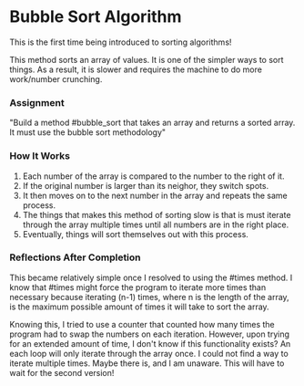 # Bubble Sort Algorithm

This is the first time being introduced to sorting algorithms!

This method sorts an array of values. It is one of the simpler ways to sort things. As a result, it is slower and requires the machine to do more work/number crunching.

### Assignment

"Build a method #bubble_sort that takes an array and returns a sorted array. It must use the bubble sort methodology"

### How It Works

1. Each number of the array is compared to the number to the right of it.
2. If the original number is larger than its neighor, they switch spots.
3. It then moves on to the next number in the array and repeats the same process.
4. The things that makes this method of sorting slow is that is must iterate through the array multiple times until all numbers are in the right place.
5. Eventually, things will sort themselves out with this process.

### Reflections After Completion

This became relatively simple once I resolved to using the #times method. I know that #times might force the program to iterate more times than necessary because iterating (n-1) times, where n is the length of the array, is the maximum possible amount of times it will take to sort the array.

Knowing this, I tried to use a counter that counted how many times the program had to swap the numbers on each iteration. However, upon trying for an extended amount of time, I don't know if this functionality exists? An each loop will only iterate through the array once. I could not find a way to iterate multiple times. Maybe there is, and I am unaware. This will have to wait for the second version!